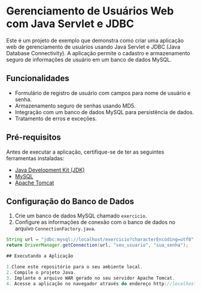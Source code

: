 # Gerenciamento de Usuários Web com Java Servlet e JDBC

Este é um projeto de exemplo que demonstra como criar uma aplicação web de gerenciamento de usuários usando Java Servlet e JDBC (Java Database Connectivity). A aplicação permite o cadastro e armazenamento seguro de informações de usuário em um banco de dados MySQL.

## Funcionalidades

- Formulário de registro de usuário com campos para nome de usuário e senha.
- Armazenamento seguro de senhas usando MD5.
- Integração com um banco de dados MySQL para persistência de dados.
- Tratamento de erros e exceções.

## Pré-requisitos

Antes de executar a aplicação, certifique-se de ter as seguintes ferramentas instaladas:

- [Java Development Kit (JDK)](https://www.oracle.com/java/technologies/javase-downloads.html)
- [MySQL](https://www.mysql.com/)
- [Apache Tomcat](http://tomcat.apache.org/)

## Configuração do Banco de Dados

1. Crie um banco de dados MySQL chamado `exercicio`.
2. Configure as informações de conexão com o banco de dados no arquivo `ConnectionFactory.java`.

```java
String url = "jdbc:mysql://localhost/exercicio?characterEncoding=utf8";
return DriverManager.getConnection(url, "seu_usuario", "sua_senha");

## Executando a Aplicação

1.Clone este repositório para o seu ambiente local.
2. Compile o projeto Java.
3. Implante o arquivo WAR gerado no seu servidor Apache Tomcat.
4. Acesse a aplicação no navegador através do endereço http://localhost:8080/seu-contexto.
